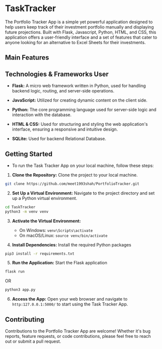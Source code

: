 # TaskTracker

The Portfolio Tracker App is a simple yet powerful application designed to help users keep track of their investment portfolio manually and displaying future projections. Built with Flask, Javascript, Python, HTML, and CSS, this application offers a user-friendly interface and a set of features that cater to anyone looking for an alternative to Excel Sheets for their investments.

## Main Features

## Technologies & Frameworks User

* **Flask:** A micro web framework written in Python, used for handling backend logic, routing, and server-side operations.

* **JavaScript:** Utilized for creating dynamic content on the client side.

* **Python:** The core programming language used for server-side logic and interaction with the database.

* **HTML & CSS:** Used for structuring and styling the web application's interface, ensuring a responsive and intuitive design.

* **SQLite:** Used for backend Relational Database.

## Getting Started

* To run the Task Tracker App on your local machine, follow these steps:

1. **Clone the Repository:** Clone the project to your local machine.
```bash
git clone https://github.com/meet1993shah/PortfolioTracker.git
```

2. **Set Up a Virtual Environment:** Navigate to the project directory and set up a Python virtual environment.
```bash
cd TaskTracker
python3 -m venv venv
```

3. **Activate the Virtual Environment:**
	* On Windows: `venv\Scripts\activate`
	* On macOS/Linux: `source venv/bin/activate`

4. **Install Dependencies:** Install the required Python packages
```bash
pip3 install -r requirements.txt
```

5. **Run the Application:** Start the Flask application
```bash
flask run
```
OR
```bash
python3 app.py
```

6. **Access the App:** Open your web browser and navigate to `http:127.0.0.1:5000/` to start using the Task Tracker App.

## Contributing

Contributions to the Portfolio Tracker App are welcome! Whether it's bug reports, feature requests, or code contributions, please feel free to reach out or submit a pull request.
